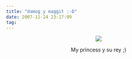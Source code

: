 ```yaml
---
title: "damog y maggit :-D"
date: 2007-11-24 23:17:09
tag: 
---
```

<p align="center"><a href="http://www.flickr.com/photos/raquelydavid/2048414572/" title="photo sharing"><img src="http://farm3.static.flickr.com/2324/2048414572_4f567a84a0_m.jpg"/></a><a href="http://www.flickr.com/people/raquelydavid/"></a></p>
<p align="center"> My princess y su rey ;)</p>
